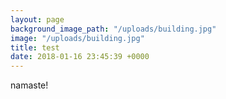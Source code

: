 ```yaml
---
layout: page
background_image_path: "/uploads/building.jpg"
image: "/uploads/building.jpg"
title: test
date: 2018-01-16 23:45:39 +0000
---
```

namaste!
